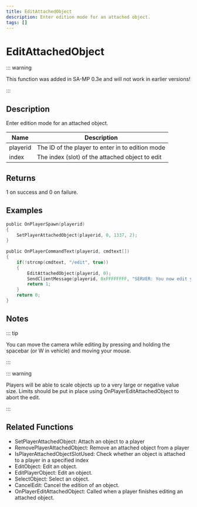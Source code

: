 ```yaml
---
title: EditAttachedObject
description: Enter edition mode for an attached object.
tags: []
---
```


# EditAttachedObject

::: warning

This function was added in SA-MP 0.3e and will not work in earlier versions!

:::

## Description

Enter edition mode for an attached object.

| Name     | Description                                      |
| -------- | ------------------------------------------------ |
| playerid | The ID of the player to enter in to edition mode |
| index    | The index (slot) of the attached object to edit  |

## Returns

1 on success and 0 on failure.

## Examples

```c
public OnPlayerSpawn(playerid)
{
    SetPlayerAttachedObject(playerid, 0, 1337, 2);
}
 
public OnPlayerCommandText(playerid, cmdtext[])
{
    if(!strcmp(cmdtext, "/edit", true))
    {
        EditAttachedObject(playerid, 0);
        SendClientMessage(playerid, 0xFFFFFFFF, "SERVER: You now edit your attached object on index slot 0!");
        return 1;
    }
    return 0;
}
```

## Notes

::: tip

You can move the camera while editing by pressing and holding the spacebar (or W in vehicle) and moving your mouse.

:::

::: warning

Players will be able to scale objects up to a very large or negative value size. Limits should be put in place using OnPlayerEditAttachedObject to abort the edit.

:::

## Related Functions

- SetPlayerAttachedObject: Attach an object to a player
- RemovePlayerAttachedObject: Remove an attached object from a player
- IsPlayerAttachedObjectSlotUsed: Check whether an object is attached to a player in a specified index
- EditObject: Edit an object.
- EditPlayerObject: Edit an object.
- SelectObject: Select an object.
- CancelEdit: Cancel the edition of an object.
- OnPlayerEditAttachedObject: Called when a player finishes editing an attached object.
